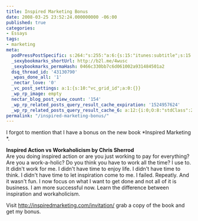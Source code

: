 ```yaml
---
title: Inspired Marketing Bonus
date: 2008-03-25 23:52:24.000000000 -06:00
published: true
categories:
- Essays
tags:
- marketing
meta:
  podPressPostSpecific: s:264:"s:255:"a:6:{s:15:"itunes:subtitle";s:15:"##PostExcerpt##";s:14:"itunes:summary";s:15:"##PostExcerpt##";s:15:"itunes:keywords";s:17:"##WordPressCats##";s:13:"itunes:author";s:10:"##Global##";s:15:"itunes:explicit";s:7:"Default";s:12:"itunes:block";s:7:"Default";}";";
  _sexybookmarks_shortUrl: http://b2l.me/4wusc
  _sexybookmarks_permaHash: 0466c330bb7c6d061002a931484501a2
  dsq_thread_id: '43130790'
  _wpas_done_all: '1'
  _nectar_love: '0'
  _vc_post_settings: a:1:{s:10:"vc_grid_id";a:0:{}}
  _wp_rp_image: empty
  nectar_blog_post_view_count: '154'
  _wp_rp_related_posts_query_result_cache_expiration: '1524957624'
  _wp_rp_related_posts_query_result_cache_6: a:12:{i:0;O:8:"stdClass":2:{s:7:"post_id";s:4:"1259";s:5:"score";s:17:"69.28429646434708";}i:1;O:8:"stdClass":2:{s:7:"post_id";s:3:"402";s:5:"score";s:17:"64.45570588668521";}i:2;O:8:"stdClass":2:{s:7:"post_id";s:3:"624";s:5:"score";s:17:"61.90814107704568";}i:3;O:8:"stdClass":2:{s:7:"post_id";s:3:"695";s:5:"score";s:18:"61.788276395452286";}i:4;O:8:"stdClass":2:{s:7:"post_id";s:3:"673";s:5:"score";s:17:"60.71341023513453";}i:5;O:8:"stdClass":2:{s:7:"post_id";s:3:"700";s:5:"score";s:17:"58.33576422891194";}i:6;O:8:"stdClass":2:{s:7:"post_id";s:3:"370";s:5:"score";s:18:"56.836833052990855";}i:7;O:8:"stdClass":2:{s:7:"post_id";s:3:"615";s:5:"score";s:17:"55.85231935401028";}i:8;O:8:"stdClass":2:{s:7:"post_id";s:3:"620";s:5:"score";s:18:"54.282149011239525";}i:9;O:8:"stdClass":2:{s:7:"post_id";s:3:"625";s:5:"score";s:17:"49.75768006936041";}i:10;O:8:"stdClass":2:{s:7:"post_id";s:2:"98";s:5:"score";s:17:"43.67718539291921";}i:11;O:8:"stdClass":2:{s:7:"post_id";s:4:"1267";s:5:"score";s:17:"37.85947820088971";}}
permalink: "/inspired-marketing-bonus/"
---
```

I forgot to mention that I have a bonus on the new book  *Inspired Marketing *.

<strong>Inspired Action vs Workaholicism by Chris Sherrod</strong><br />
Are you doing inspired action or are you just working to pay for everything? Are you a work-a-holic? Do you think you have to work all the time? I use to. It didn't work for me. I didn't have time to enjoy life. I didn't have time to think. I didn't have time to let inspiration come to me. I failed. Repeatly. And it wasn't fun. I now focus on what I want to get done and not all of it is business. I am more successful now.  Learn the difference between inspiration and workaholicism.

Visit <a href="http://inspiredmarketing.com/invitation/" title="http://inspiredmarketing.com/invitation/" rel="nofollow">http://inspiredmarketing.com/invitation/</a> grab a copy of the book and get my bonus.</p>
